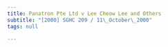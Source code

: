 ```yaml
---
title: Panatron Pte Ltd v Lee Cheow Lee and Others
subtitle: "[2000] SGHC 209 / 11\_October\_2000"
tags: null

---
```


